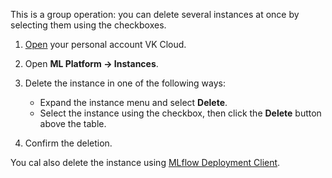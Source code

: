This is a group operation: you can delete several instances at once by selecting them using the checkboxes.

1. [Open](https://msk.cloud.vk.com/app/) your personal account VK Cloud.
1. Open **ML Platform → Instances**.
1. Delete the instance in one of the following ways:

    - Expand the instance menu and select **Delete**.
    - Select the instance using the checkbox, then click the **Delete** button above the table.
1. Confirm the deletion.

You cal also delete the instance using [MLflow Deployment Client](../manage-mlflow-client/).
